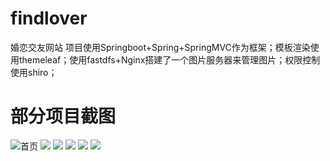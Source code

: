 # findlover
婚恋交友网站
项目使用Springboot+Spring+SpringMVC作为框架；模板渲染使用themeleaf；使用fastdfs+Nginx搭建了一个图片服务器来管理图片；权限控制使用shiro；
# 部分项目截图
![首页](http://ww1.sinaimg.cn/large/006786h3gy1flahdb5to8j311a0huwy3.jpg)
![](http://ww1.sinaimg.cn/large/006786h3gy1flahdrj08yj311c0hdna9.jpg)
![](http://ww1.sinaimg.cn/large/006786h3gy1flahdxyyghj311m0hrn4q.jpg)
![](http://ww1.sinaimg.cn/large/006786h3gy1flahe51l4ej30uk0hf78m.jpg)
![](http://ww1.sinaimg.cn/large/006786h3gy1flaheb42nfj311b0hediz.jpg)
![](http://ww1.sinaimg.cn/large/006786h3ly1flahegsi64j310x0h2dr8.jpg)
